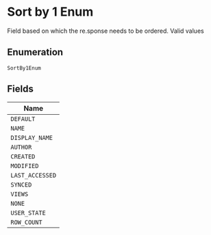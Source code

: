 
# Sort by 1 Enum

Field based on which the re.sponse needs to be ordered. Valid values

## Enumeration

`SortBy1Enum`

## Fields

| Name |
|  --- |
| `DEFAULT` |
| `NAME` |
| `DISPLAY_NAME` |
| `AUTHOR` |
| `CREATED` |
| `MODIFIED` |
| `LAST_ACCESSED` |
| `SYNCED` |
| `VIEWS` |
| `NONE` |
| `USER_STATE` |
| `ROW_COUNT` |

